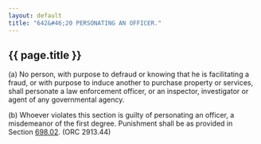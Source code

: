 ```yaml
---
layout: default 
title: "642&#46;20 PERSONATING AN OFFICER."
---
```


{{ page.title }}
----------------

​(a) No person, with purpose to defraud or knowing that he is
facilitating a fraud, or with purpose to induce another to purchase
property or services, shall personate a law enforcement officer, or an
inspector, investigator or agent of any governmental agency.

​(b) Whoever violates this section is guilty of personating an officer,
a misdemeanor of the first degree. Punishment shall be as provided in
Section [698.02](38e2f631.html). (ORC 2913.44)
